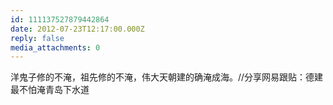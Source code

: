 ```yaml
---
id: 111137527879442864
date: 2012-07-23T12:17:00.000Z
reply: false
media_attachments: 0
---
```


洋鬼子修的不淹，祖先修的不淹，伟大天朝建的确淹成海。//分享网易跟贴：德建最不怕淹青岛下水道 ​​​​

